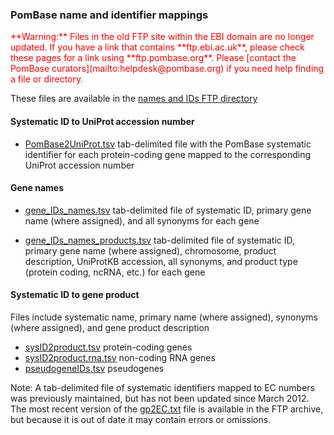### PomBase name and identifier mappings

<div style="color: red">
**Warning:** Files in the old FTP site within the EBI domain are no
  longer updated. If you have a link that contains **ftp.ebi.ac.uk**,
  please check these pages for a link using
  **ftp.pombase.org**. Please [contact the PomBase
  curators](mailto:helpdesk@pombase.org) if you need help finding a
  file or directory.
</div>

These files are available in the [names and IDs FTP directory](ftp://ftp.pombase.org/pombe/names_and_identifiers/)

#### Systematic ID to UniProt accession number

-   [PomBase2UniProt.tsv](ftp://ftp.pombase.org/pombe/names_and_identifiers/PomBase2UniProt.tsv)
    tab-delimited file with the PomBase systematic identifier for each
    protein-coding gene mapped to the corresponding UniProt accession
    number

#### Gene names

-   [gene_IDs_names.tsv](ftp://ftp.pombase.org/pombe/names_and_identifiers/gene_IDs_names.tsv)
    tab-delimited file of systematic ID, primary gene name (where
    assigned), and all synonyms for each gene

-   [gene_IDs_names_products.tsv](ftp://ftp.pombase.org/pombe/names_and_identifiers/gene_IDs_names_products.tsv)
    tab-delimited file of systematic ID, primary gene name (where
    assigned), chromosome, product description, UniProtKB accession,
    all synonyms, and product type (protein coding, ncRNA, etc.) for
    each gene

#### Systematic ID to gene product

Files include systematic name, primary name (where assigned),
synonyms (where assigned), and gene product description

-   [sysID2product.tsv](ftp://ftp.pombase.org/pombe/names_and_identifiers/sysID2product.tsv)
    protein-coding genes
-   [sysID2product.rna.tsv](ftp://ftp.pombase.org/pombe/names_and_identifiers/sysID2product.rna.tsv)
    non-coding RNA genes
-   [pseudogeneIDs.tsv](ftp://ftp.pombase.org/pombe/names_and_identifiers/pseudogeneIDs.tsv)
    pseudogenes

Note: A tab-delimited file of systematic identifiers mapped to EC
numbers was previously maintained, but has not been updated since March
2012. The most recent version of the
[gp2EC.txt](ftp://ftp.pombase.org/pombe/names_and_identifiers/OLD/gp2EC.txt)
file is available in the FTP archive, but because it is out of date it
may contain errors or omissions.

